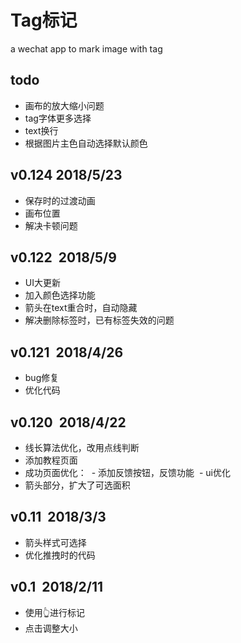 # Tag标记
a wechat app to mark image with tag

todo
----------------------
- 画布的放大缩小问题
- tag字体更多选择
- text换行
- 根据图片主色自动选择默认颜色

v0.124  2018/5/23
------------------------
- 保存时的过渡动画
- 画布位置
- 解决卡顿问题

v0.122  2018/5/9
------------------------
- UI大更新
- 加入颜色选择功能
- 箭头在text重合时，自动隐藏
- 解决删除标签时，已有标签失效的问题

v0.121  2018/4/26
------------------------
- bug修复
- 优化代码

v0.120  2018/4/22
------------------------
- 线长算法优化，改用点线判断
- 添加教程页面
- 成功页面优化：
  - 添加反馈按钮，反馈功能
  - ui优化
- 箭头部分，扩大了可选面积

v0.11  2018/3/3
------------------------
- 箭头样式可选择
- 优化推拽时的代码

v0.1  2018/2/11
------------------------
- 使用👆进行标记
- 点击调整大小
